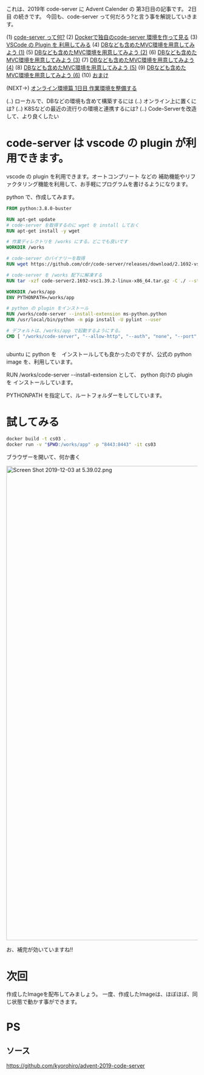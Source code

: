 これは、2019年 code-server に Advent Calender の 第3日目の記事です。
2日目 の続きです。
今回も、code-server って何だろう?と言う事を解説していきます。


(1) [code-server って何?](https://qiita.com/kyorohiro/items/35bab591cd4a6b975c80)
(2) [Dockerで独自のcode-server 環境を作って見る](https://qiita.com/kyorohiro/items/d991f6fbf77a425525c5)
(3) [VSCode の Plugin を 利用してみる](https://qiita.com/kyorohiro/items/11a13d32c8748f3d7002)
(4) [DBなども含めたMVC環境を用意してみよう (1)](https://qiita.com/kyorohiro/items/4ed279dd91e39321ed20)
(5) [DBなども含めたMVC環境を用意してみよう (2)](https://qiita.com/kyorohiro/items/94c75a13ddccc5f39d85)
(6) [DBなども含めたMVC環境を用意してみよう (3)](https://qiita.com/kyorohiro/items/71a8b6ce3cbb9b36019a)
(7) [DBなども含めたMVC環境を用意してみよう (4)](https://qiita.com/kyorohiro/items/106ebb7003072a8dc989)
(8) [DBなども含めたMVC環境を用意してみよう (5)](https://qiita.com/kyorohiro/items/a019e4ab6dcda55896e0)
(9) [DBなども含めたMVC環境を用意してみよう (6)](https://qiita.com/kyorohiro/items/287364f03ed7a88f714e)
(10) [おまけ](https://qiita.com/kyorohiro/items/f96d27bba9fb23c0a097)


(NEXT->) [オンライン環境篇 1日目 作業環境を整備する](https://qiita.com/kyorohiro/items/603d6ee693fc2300079e)

(..) ローカルで、DBなどの環境も含めて構築するには
(..) オンライン上に置くには?
(..) K8Sなどの最近の流行りの環境と連携するには?
(..) Code-Serverを改造して、より良くしたい



# code-server は vscode の plugin が利用できます。

vscode の plugin を利用できます。オートコンプリート などの 補助機能やリファクタリング機能を利用して、お手軽にプログラムを書けるようになります。


python で、作成してみます。


```Dockerfile
FROM python:3.8.0-buster

RUN apt-get update
# code-server を取得するのに wget を install しておく
RUN apt-get install -y wget

# 作業ディレクトリを /works にする。どこでも良いです
WORKDIR /works

# code-server のバイナリーを取得
RUN wget https://github.com/cdr/code-server/releases/download/2.1692-vsc1.39.2/code-server2.1692-vsc1.39.2-linux-x86_64.tar.gz

# code-server を /works 配下に解凍する
RUN tar -xzf code-server2.1692-vsc1.39.2-linux-x86_64.tar.gz -C ./ --strip-components 1　

WORKDIR /works/app
ENV PYTHONPATH=/works/app

# python の plugin をインストール 
RUN /works/code-server --install-extension ms-python.python
RUN /usr/local/bin/python -m pip install -U pylint --user

# デフォルトは、/works/app で起動するようにする。
CMD [ "/works/code-server", "--allow-http", "--auth", "none", "--port", "8443", "/works/app"]



```

ubuntu に python を　インストールしても良かったのですが、公式の python image を、利用しています。

RUN /works/code-server --install-extension として、 python 向けの plugin を インストールしています。

PYTHONPATH を指定して、ルートフォルダーをしてしています。



# 試してみる

```bash
docker build -t cs03 .
docker run -v "$PWD:/works/app" -p "8443:8443" -it cs03  
```

ブラウザーを開いて、何か書く

<img width="1246" alt="Screen Shot 2019-12-03 at 5.39.02.png" src="https://qiita-image-store.s3.ap-northeast-1.amazonaws.com/0/54192/811dc6cb-591b-4a71-e550-4c0e131504a1.png">


お、補完が効いていますね!!


# 次回

作成したImageを配布してみましょう。 一度、作成したImageは、ほぼほぼ、同じ状態で動かす事ができます。


# PS

## ソース
https://github.com/kyorohiro/advent-2019-code-server


